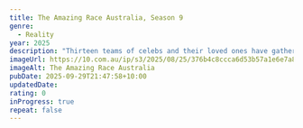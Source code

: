 ```yaml
---
title: The Amazing Race Australia, Season 9
genre:
  - Reality
year: 2025
description: "Thirteen teams of celebs and their loved ones have gathered at the ‘roof of the world’, the Himalayas, and are ready to tackle the most amazing challenge of their careers: The Amazing Race Australia: Celebrity Edition."
imageUrl: https://10.com.au/ip/s3/2025/08/25/376b4c8ccca6d53b57a1e6e7a8d1948f-1391356.jpg
imageAlt: The Amazing Race Australia
pubDate: 2025-09-29T21:47:58+10:00
updatedDate: 
rating: 0
inProgress: true
repeat: false
---
```

